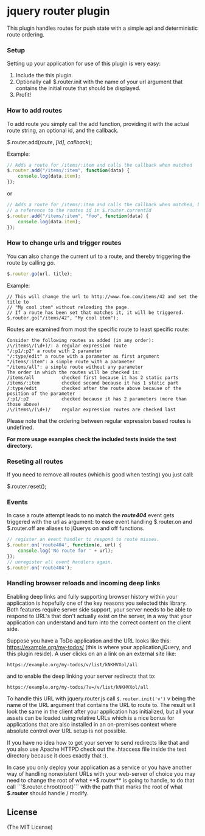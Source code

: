 # jquery router plugin

This plugin handles routes for push state with a simple api and
deterministic route ordering.

### Setup

Setting up your application for use of this plugin is very easy:

1) Include the this plugin.
2) Optionally call $.router.init with the name of your url argument that
contains the initial route that should be displayed.
3) Profit!

### How to add routes
To add route you simply call the add function, providing it with the
actual route string, an optional id, and the callback.

$.router.add(*route*, *[id]*, *callback*);

Example:

```js
// Adds a route for /items/:item and calls the callback when matched
$.router.add("/items/:item", function(data) {
    console.log(data.item);
});
```

or

```js
// Adds a route for /items/:item and calls the callback when matched, but also has
// a reference to the routes id in $.router.currentId
$.router.add("/items/:item", "foo", function(data) {
    console.log(data.item);
});
```

### How to change urls and trigger routes
You can also change the current url to a route, and thereby triggering the route by calling *go*.

```js
$.router.go(url, title);
```

Example:

    // This will change the url to http://www.foo.com/items/42 and set the title to
    // "My cool item" without reloading the page.
    // If a route has been set that matches it, it will be triggered.
    $.router.go("/items/42", "My cool item");

Routes are examined from most the specific route to least specific route:

    Consider the following routes as added (in any order):
    /\/items\/(\d+)/: a regular expression route
    "/:p1/:p2" a route with 2 parameter
    "/:type/edit" a route with a parameter as first argument
    "/items/:item": a simple route with a parameter
    "/items/all": a simple route without any parameter
    The order in which the routes will be checked is:
    /items/all          checked first because it has 2 static parts
    /items/:item        checked second because it has 1 static part
    /:type/edit         checked after the route above because of the position of the parameter
    /:p1/:p2            checked because it has 2 parameters (more than those above)
    /\/items\/(\d+)/    regular expression routes are checked last

Please note that the ordering between regular expression based routes is undefined.

__For more usage examples check the included tests inside the test directory.__

### Reseting all routes
If you need to remove all routes (which is good when testing) you just call:

$.router.reset();

### Events
In case a route attempt leads to no match the ___route404___ event gets triggered with the url as argument:
to ease event handling $.router.on and $.router.off are aliases to jQuerys on and off functions.

```js
// register an event handler to respond to route misses.
$.router.on('route404', function(e, url) {
    console.log('No route for ' + url);
});
// unregister all event handlers again.
$.router.on('route404');
```

### Handling browser reloads and incoming deep links

Enabling deep links and fully supporting browser history within your
application is hopefully one of the key reasons you selected this library.
Both features require server side support, your server needs to be able to
respond to URL's that don't actually exist on the server, in a way that
your application can understand and turn into the correct content on the
client side.

Suppose you have a ToDo application and the URL looks like
this: https://example.org/my-todos/
(this is where your application,jQuery, and this plugin reside).
A user clicks on an a link on an external site like:

    https://example.org/my-todos/v/list/kNKHVXol/all

and to enable the deep linking your server redirects that to:

    https://example.org/my-todos/?v=/v/list/kNKHVXol/all

To handle this URL with jquery.router.js call ```$.router.init('v')``` v
being the name of the URL argument that contains the URL to route to.
The result will look the same in the client after your application has
initialized, but all your assets can be loaded using relative
URLs which is a nice bonus for applications that are also installed in
an on-premises context where absolute control over URL setup is not possible.

If you have no idea how to get your server to send redirects like that
and you also use Apache HTTPD check out the .htaccess file inside the test directory
because it does exactly that :).

In case you only deploy your application as a service or you have another
way of handling nonexistent URLs with your web-server of choice you may
need to change the root of what **$.router** is going to handle, to do that
call ```$.router.chroot(root)``` with the path that marks the root of
what **$.router** should handle / modify.

## License
(The MIT License)
